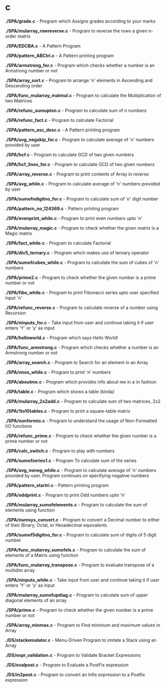 # c


**./SPA/grade.c** - Program which Assigns grades according to your marks

**./SPA/mularray_rowreverse.c** - Program to reverse the rows a given n-order matrix

**./SPA/EDCBA.c** - A Pattern Program

**./SPA/pattern_ABCtri.c** - A Pattern printing program

**./SPA/armstrong_for.c** - Program which checks whether a number is an Armstrong number or not

**./SPA/array_sort.c** - Program to arrange 'n' elements in Ascending and Descending order

**./SPA/func_mularray_matmul.c** - Program to calculate the Multiplication of two Matrices

**./SPA/refunc_sumupton.c** - Program to calculate sum of n numbers

**./SPA/refunc_fact.c** - Program to calculate Factorial

**./SPA/pattern_asc_desc.c** - A Pattern printing program

**./SPA/avg_negskip_for.c** - Program to calculate average of 'n' numbers provided by user

**./SPA/hcf.c** - Program to calculate GCD of two given numbers

**./SPA/hcf_3nos_for.c** - Program to calculate GCD of two given numbers

**./SPA/array_reverse.c** - Program to print contents of Array in reverse

**./SPA/avg_while.c** - Program to calculate average of 'n' numbers provided by user

**./SPA/sumofndigitno_for.c** - Program to calculate sum of 'n' digit number

**./SPA/pattern_no_124369.c** - Pattern printing program

**./SPA/evenprint_while.c** - Program to print even numbers upto 'n'

**./SPA/mularray_magic.c** - Program to check whether the given matrix is a Magic matrix

**./SPA/fact_while.c** - Program to calculate Factorial

**./SPA/div5_ternary.c** - Program which makes use of ternary operator

**./SPA/sumofcubes_while.c** - Program to calculate the sum of cubes of 'n' numbers

**./SPA/prime2.c** - Program to check whether the given number is a prime number or not

**./SPA/fibo_while.c** - Program to print Fibonacci series upto user specified input 'n'

**./SPA/refunc_reverse.c** - Program to calculate reverse of a number using Recursion

**./SPA/ninputs_for.c** - Take input from user and continue taking it if user enters 'Y' or 'y' as input

**./SPA/helloworld.c** - Program which says Hello World!

**./SPA/func_armstrong.c** - Program which checks whether a number is an Armstrong number or not

**./SPA/array_search.c** - Program to Search for an element in an Array

**./SPA/nnos_while.c** - Program to print 'n' numbers

**./SPA/aboutme.c** - Program which provides info about me in a \n fashion

**./SPA/table.c** - Program which shows a table (kinda)

**./SPA/mularray_2x2add.c** - Program to calculate sum of two matrices, 2x2

**./SPA/1to10tables.c** - Program to print a square-table matrix

**./SPA/nonformio.c** - Program to understand the usage of Non-Formatted I/O functions

**./SPA/refunc_prime.c** - Program to check whether the given number is a prime number or not

**./SPA/calc_switch.c** - Program to play with numbers

**./SPA/sumofseries1.c** - Program To calculate sum of the series

**./SPA/avg_noneg_while.c** - Program to calculate average of 'n' numbers provided by user. Program continues on specifying negative numbers

**./SPA/pattern_startri.c** - Pattern printing program

**./SPA/oddprint.c** - Program to print Odd numbers upto 'n'

**./SPA/mularray_sumofelements.c** - Program to calculate the sum of elements using function

**./SPA/numsys_convert.c** - Program to convert a Decimal number to either of their Binary, Octal, or Hexadecimal equivalents

**./SPA/sumof5digitno_for.c** - Program to calculate sum of digits of 5 digit number

**./SPA/func_mularray_sumofels.c** - Program to calculate the sum of elements of a Matrix using function

**./SPA/func_mularray_transpose.c** - Program to evaluate transpose of a multidim array

**./SPA/ninputs_while.c** - Take input from user and continue taking it if user enters 'Y' or 'y' as input

**./SPA/mularray_sumofupdiag.c** - Program to calculate sum of upper diagonal elements of an array

**./SPA/prime.c** - Program to check whether the given number is a prime number or not

**./SPA/array_minmax.c** - Program to Find minimum and maximum values in Array

**./DS/stackemulator.c** - Menu-Driven Program to imitate a Stack using an Array

**./DS/expr_validation.c** - Program to Validate Bracket Expressions

**./DS/evalpost.c** - Program to Evaluate a PostFix expression

**./DS/in2post.c** - Program to convert an Infix expression to a Postfix expression
